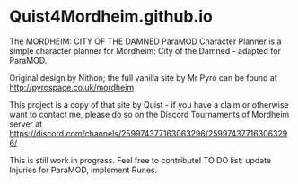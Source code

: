# Quist4Mordheim.github.io

The MORDHEIM: CITY OF THE DAMNED ParaMOD Character Planner is a simple character planner for Mordheim: City of the Damned - adapted for ParaMOD.

Original design by Nithon; the full vanilla site by Mr Pyro can be found at http://pyrospace.co.uk/mordheim

This project is a copy of that site by Quist - if you have a claim or otherwise want to contact me, please do so on the Discord Tournaments of Mordheim server at https://discord.com/channels/259974377163063296/259974377163063296/

This is still work in progress. Feel free to contribute! TO DO list: update Injuries for ParaMOD, implement Runes. 
